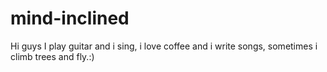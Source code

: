 # mind-inclined

Hi guys
I play guitar and i sing, i love coffee and i write songs,
sometimes i climb trees and fly.:)
